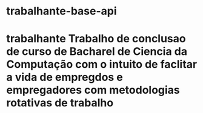 # trabalhante-base-api
# trabalhante  Trabalho de conclusao de curso de Bacharel de Ciencia da Computação com o intuito de faclitar a vida de empregdos e empregadores com metodologias rotativas de trabalho
